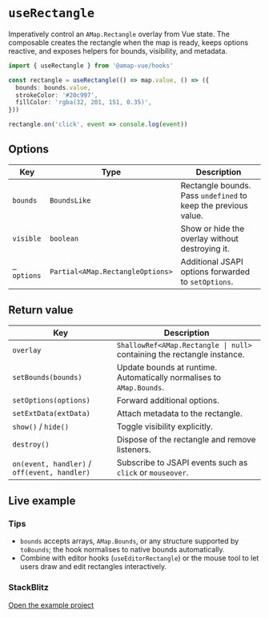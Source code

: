 # `useRectangle`

Imperatively control an `AMap.Rectangle` overlay from Vue state. The composable creates the rectangle when the map is ready, keeps options reactive, and exposes helpers for bounds, visibility, and metadata.

```ts
import { useRectangle } from '@amap-vue/hooks'

const rectangle = useRectangle(() => map.value, () => ({
  bounds: bounds.value,
  strokeColor: '#20c997',
  fillColor: 'rgba(32, 201, 151, 0.35)',
}))

rectangle.on('click', event => console.log(event))
```

## Options

| Key | Type | Description |
| --- | --- | --- |
| `bounds` | `BoundsLike` | Rectangle bounds. Pass `undefined` to keep the previous value. |
| `visible` | `boolean` | Show or hide the overlay without destroying it. |
| `…options` | `Partial<AMap.RectangleOptions>` | Additional JSAPI options forwarded to `setOptions`. |

## Return value

| Key | Description |
| --- | --- |
| `overlay` | `ShallowRef<AMap.Rectangle \| null>` containing the rectangle instance. |
| `setBounds(bounds)` | Update bounds at runtime. Automatically normalises to `AMap.Bounds`. |
| `setOptions(options)` | Forward additional options. |
| `setExtData(extData)` | Attach metadata to the rectangle. |
| `show()` / `hide()` | Toggle visibility explicitly. |
| `destroy()` | Dispose of the rectangle and remove listeners. |
| `on(event, handler)` / `off(event, handler)` | Subscribe to JSAPI events such as `click` or `mouseover`. |

## Live example

<ClientOnly>
  <UseRectangleHookDemo />
</ClientOnly>

<script setup lang="ts">
import UseRectangleHookDemo from '../examples/hooks/UseRectangleHookDemo.vue'
</script>

### Tips

- `bounds` accepts arrays, `AMap.Bounds`, or any structure supported by `toBounds`; the hook normalises to native bounds automatically.
- Combine with editor hooks (`useEditorRectangle`) or the mouse tool to let users draw and edit rectangles interactively.

### StackBlitz

[Open the example project](https://stackblitz.com/github/your-org/amap-vue-kit/tree/main/examples/basic)
